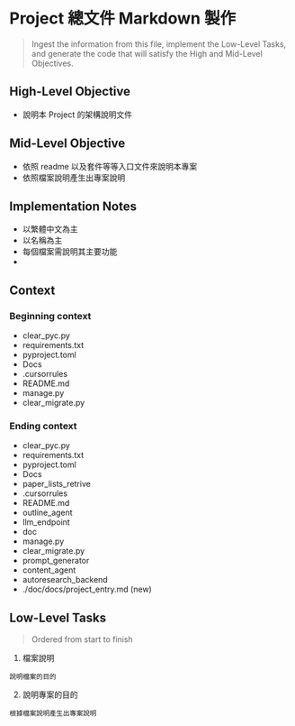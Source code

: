 # Project 總文件 Markdown 製作
> Ingest the information from this file, implement the Low-Level Tasks, and generate the code that will satisfy the High and Mid-Level Objectives.

## High-Level Objective

- 說明本 Project 的架構說明文件

## Mid-Level Objective

- 依照 readme 以及套件等等入口文件來說明本專案
- 依照檔案說明產生出專案說明

## Implementation Notes
- 以繁體中文為主
- 以名稱為主
- 每個檔案需說明其主要功能
- 

## Context

### Beginning context
- clear_pyc.py
- requirements.txt
- pyproject.toml
- Docs
- .cursorrules
- README.md
- manage.py
- clear_migrate.py

### Ending context  
- clear_pyc.py
- requirements.txt
- pyproject.toml
- Docs
- paper_lists_retrive
- .cursorrules
- README.md
- outline_agent
- llm_endpoint
- doc
- manage.py
- clear_migrate.py
- prompt_generator
- content_agent
- autoresearch_backend
- ./doc/docs/project_entry.md (new)

## Low-Level Tasks
> Ordered from start to finish

1. 檔案說明
```aider
說明檔案的目的
```
2. 說明專案的目的
```aider
根據檔案說明產生出專案說明
```
